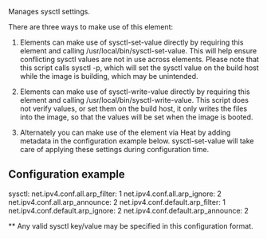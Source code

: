 Manages sysctl settings.

There are three ways to make use of this element:

1) Elements can make use of sysctl-set-value directly by requiring
this element and calling /usr/local/bin/sysctl-set-value. This will
help ensure conflicting sysctl values are not in use across elements.
Please note that this script calls sysctl -p, which will set the sysctl
value on the build host while the image is building, which may be
unintended.

2) Elements can make use of sysctl-write-value directly by requiring
this element and calling /usr/local/bin/sysctl-write-value. This script
does not verify values, or set them on the build host, it only writes the
files into the image, so that the values will be set when the image is
booted.

3) Alternately you can make use of the element via Heat by adding
metadata in the configuration example below. sysctl-set-value
will take care of applying these settings during configuration time.

Configuration example
---------------------
sysctl:
    net.ipv4.conf.all.arp_filter: 1
    net.ipv4.conf.all.arp_ignore: 2
    net.ipv4.conf.all.arp_announce: 2
    net.ipv4.conf.default.arp_filter: 1
    net.ipv4.conf.default.arp_ignore: 2
    net.ipv4.conf.default.arp_announce: 2

** Any valid sysctl key/value may be specified in this configuration format.
